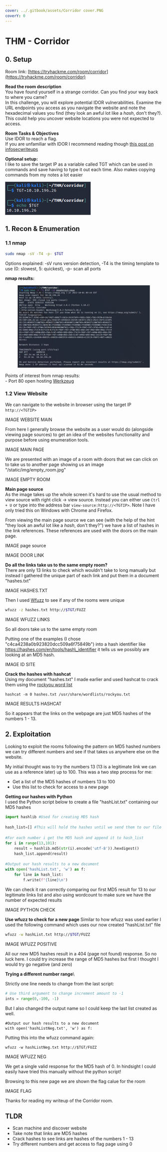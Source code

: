 ```yaml
---
cover: ../.gitbook/assets/Corridor cover.PNG
coverY: 0
---
```


# THM - Corridor

## 0. Setup

Room link: [https://tryhackme.com/room/corridor](https://tryhackme.com/room/corridor)

**Read the room description**\
You have found yourself in a strange corridor. Can you find your way back to where you came?\
In this challenge, you will explore potential IDOR vulnerabilities. Examine the URL endpoints you access as you navigate the website and note the hexadecimal values you find (they look an awful lot like a _hash_, don't they?). This could help you uncover website locations you were not expected to access.

**Room Tasks & Objectives**\
Use IDOR to reach a flag.\
If you are unfamiliar with IDOR I recommend reading though [this post on infosecwriteups](https://infosecwriteups.com/what-is-idor-vulnerability-and-how-does-it-affect-you-85431d10f8fb)

**Optional setup:**\
I like to save the target IP as a variable called TGT which can be used in commands and save having to type it out each time. Also makes copying commands from my notes a lot easier

![](<../.gitbook/assets/echo target.PNG>)

## 1. Recon & Enumeration

### 1.1 nmap

```bash
sudo nmap -sV -T4 -p- $TGT
```

Options explained: -sV runs version detection, -T4 is the timing template to use (0: slowest, 5: quickest), -p- scan all ports

**nmap results:**

<figure><img src="../.gitbook/assets/namap results.PNG" alt=""><figcaption></figcaption></figure>

Points of interest from nmap results:\
\- Port 80 open hosting [Werkzeug](https://pypi.org/project/Werkzeug/)

### 1.2 View Website

We can navigate to the website in browser using the target IP `http://<TGTIP>`

IMAGE WEBSITE MAIN

From here I generally browse the website as a user would do (alongside viewing page sources) to get an idea of the websites functionality and purpose before using enumeration tools.

IMAGE MAIN PAGE

We are presented with an image of a room with doors that we can click on to take us to another page showing us an image "/static/img/empty\_room.jpg"

IMAGE EMPTY ROOM

**Main page source**\
As the image takes up the whole screen it's hard to use the usual method to view source with right click -> view source. Instead you can either use `Ctrl + U` or type into the address bar `view-source:http://<TGTIP>`. Note I have only tried this on Windows with Chrome and Firefox.

From viewing the main page source we can see (with the help of the hint "they look an awful lot like a _hash_, don't they?") we have a list of hashes in the link references. These references are used with the doors on the main page.

IMAGE page source

IMAGE DOOR LINK

**Do all the links take us to the same empty room?**\
There are only 13 links to check which wouldn't take to long manually but instead I gathered the unique part of each link and put them in a document "hashes.txt"

IMAGE HASHES.TXT

Then I used [Wfuzz](https://wfuzz.readthedocs.io/en/latest/) to see if any of the rooms were unique

```bash
wfuzz -z hashes.txt http://$TGT/FUZZ
```

IMAGE WFUZZ LINKS

So all doors take us to the same empty room

Putting one of the examples (I chose "c4ca4238a0b923820dcc509a6f75849b") into a hash identifier like https://hashes.com/en/tools/hash\_identifier it tells us we possibly are looking at an MD5 hash.

IMAGE ID SITE

**Crack the hashes with hashcat**\
Using my document "hashes.txt" I made earlier and used hashcat to crack them using the [rockyou word list](https://www.kali.org/tools/wordlists/)

```
hashcat -m 0 hashes.txt /usr/share/wordlists/rockyou.txt 
```

IMAGE RESULTS HASHCAT

So it appears that the links on the webpage are just MD5 hashes of the numbers 1 - 13.

## 2. Exploitation

Looking to exploit the rooms following the pattern on MD5 hashed numbers we can try different numbers and see if that takes us anywhere else on the website.

My initial thought was to try the numbers 13 (13 is a legitimate link we can use as a reference later) up to 100. This was a two step process for me:

* Get a list of the MD5 hashes of numbers 13 to 100
* Use this list to check for access to a new page

**Getting our hashes with Python**\
I used the Python script below to create a file "hashList.txt" containing our MD5 hashes

```python
import hashlib #Used for creating MD5 hash

hash_list=[] #This will hold the hashes until we send them to our file

#For each number i get the MD5 hash and append it to hash_list
for i in range(13,101):
	result = hashlib.md5(str(i).encode('utf-8')).hexdigest()
	hash_list.append(result)

#Output our hash results to a new document
with open('hashList.txt', 'w') as f:
    for line in hash_list:
        f.write(f"{line}\n")
```

We can check it ran correctly comparing our first MD5 result for 13 to our legitimate links list and also using wordcount to make sure we have the number of expected results

IMAGE PYTHON CHECK

**Use wfuzz to check for a new page** Similar to how wfuzz was used earlier I used the following command which uses our now created "hashList.txt" file

```bash
wfuzz -w hashList.txt http://$TGT/FUZZ
```

IMAGE WFUZZ POSITIVE

All our new MD5 hashes result in a 404 (page not found) response. So no luck here. I could try increase the range of MD5 hashes but first I thought I would try go negative (and zero)

**Trying a different number range**\\

Strictly one line needs to change from the last script:

```python
# Use third argument to change increment amount to -1
ints = range(0,-100, -1)
```

But I also changed the output name so I could keep the last list created as well.

```
#Output our hash results to a new document
with open('hashListNeg.txt', 'w') as f:
```

Putting this into the wfuzz command again:

```
wfuzz -w hashListNeg.txt http://$TGT/FUZZ 
```

IMAGE WFUZZ NEG

We get a single valid response for the MD5 hash of 0. In hindsight I could easily have tried this manually without the python script!

Browsing to this new page we are shown the flag calue for the room

IMAGE FLAG

Thanks for reading my writeup of the Corridor room.

## TLDR

* Scan machine and discover website
* Take note that links are MD5 hashes
* Crack hashes to see links are hashes of the numbers 1 - 13
* Try different numbers and get access to flag page using 0
